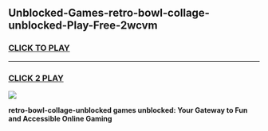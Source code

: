 
## Unblocked-Games-retro-bowl-collage-unblocked-Play-Free-2wcvm
<h3>
<a href="https://premium76.site?title=retro-bowl-collage-unblocked&ref=20M">CLICK TO PLAY</a></h3>
<hr>

<h3>
<a href="https://premium76.site?title=retro-bowl-collage-unblocked&ref=20M">CLICK 2 PLAY</a>
  
</h3>

<a href="https://premium76.site?title=retro-bowl-collage-unblocked&ref=19M"><img src="https://clearcache.store/games.png"></a>


**retro-bowl-collage-unblocked games unblocked: Your Gateway to Fun and Accessible Online Gaming**
